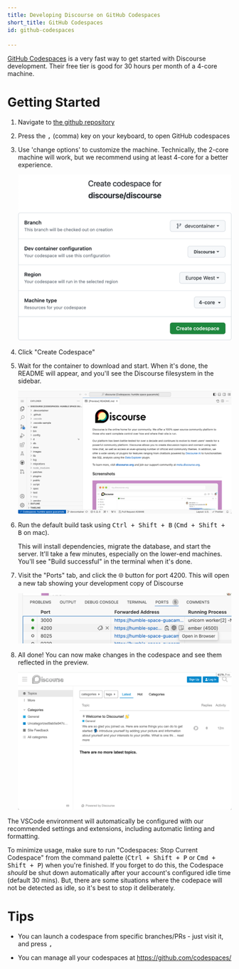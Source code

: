 ```yaml
---
title: Developing Discourse on GitHub Codespaces
short_title: GitHub Codespaces
id: github-codespaces

---
```


[GitHub Codespaces](https://github.com/features/codespaces) is a very fast way to get started with Discourse development. Their free tier is good for 30 hours per month of a 4-core machine.

# Getting Started

1. Navigate to [the github repository](https://github.com/discourse/discourse/tree/devcontainer) <!-- TODO: replace with main link once merged -->

2. Press the <kbd>,</kbd> (comma) key on your keyboard, to open GitHub codespaces

3. Use 'change options' to customize the machine. Technically, the 2-core machine will work, but we recommend using at least 4-core for a better experience.

   ![Codespace config|1186x920,20%](/assets/codespaces-1.png)

4. Click "Create Codespace"

5. Wait for the container to download and start. When it's done, the README will appear, and you'll see the Discourse filesystem in the sidebar.

   ![Discourse in codespace editor|2286x1316,20%](/assets/codespaces-2.png)

6. Run the default build task using <kbd>Ctrl + Shift + B</kbd> (<kbd>Cmd + Shift + B</kbd> on mac).

   This will install dependencies, migrate the database, and start the server. It'll take a few minutes, especially on the lower-end machines. You'll see "Build successful" in the terminal when it's done.

7. Visit the "Ports" tab, and click the :globe_with_meridians: button for port 4200. This will open a new tab showing your development copy of Discourse

   ![Codespaces ports tab|1198x282,40%](/assets/codespaces-4.png)

8. All done! You can now make changes in the codespace and see them reflected in the preview.

   ![Discourse loaded in codespace environment|2110x1358,20%](/assets/codespaces-3.png)

The VSCode environment will automatically be configured with our recommended settings and extensions, including automatic linting and formatting.

To minimize usage, make sure to run "Codespaces: Stop Current Codespace" from the command palette (<kbd>Ctrl + Shift + P</kbd>  or <kbd>Cmd + Shift + P</kbd>) when you're finished. If you forget to do this, the Codespace *should* be shut down automatically after your account's configured idle time (default 30 mins). But, there are some situations where the codepace will not be detected as idle, so it's best to stop it deliberately.

# Tips

- You can launch a codespace from specific branches/PRs - just visit it, and press <kbd>,</kbd>

- You can manage all your codespaces at https://github.com/codespaces/

